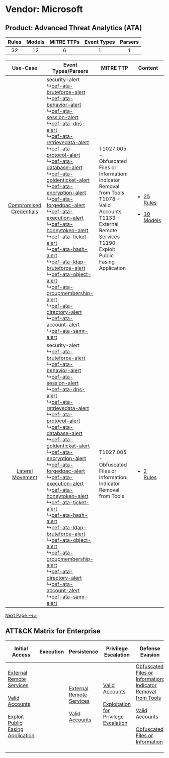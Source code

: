 Vendor: Microsoft
=================
Product: Advanced Threat Analytics (ATA)
----------------------------------------
| Rules | Models | MITRE TTPs | Event Types | Parsers |
|:-----:|:------:|:----------:|:-----------:|:-------:|
|  32   |   12   |     6      |      1      |    1    |

|    Use-Case    | Event Types/Parsers    | MITRE TTP    | Content    |
|:----:| ---- | ---- | ---- |
| [Compromised Credentials](../../../UseCases/uc_compromised_credentials.md) |  security-alert<br> ↳[cef-ata-bruteforce-alert](Ps/pC_cefatabruteforcealert.md)<br> ↳[cef-ata-behavior-alert](Ps/pC_cefatabehavioralert.md)<br> ↳[cef-ata-session-alert](Ps/pC_cefatasessionalert.md)<br> ↳[cef-ata-dns-alert](Ps/pC_cefatadnsalert.md)<br> ↳[cef-ata-retrievedata-alert](Ps/pC_cefataretrievedataalert.md)<br> ↳[cef-ata-protocol-alert](Ps/pC_cefataprotocolalert.md)<br> ↳[cef-ata-database-alert](Ps/pC_cefatadatabasealert.md)<br> ↳[cef-ata-goldenticket-alert](Ps/pC_cefatagoldenticketalert.md)<br> ↳[cef-ata-encryption-alert](Ps/pC_cefataencryptionalert.md)<br> ↳[cef-ata-forgedpac-alert](Ps/pC_cefataforgedpacalert.md)<br> ↳[cef-ata-execution-alert](Ps/pC_cefataexecutionalert.md)<br> ↳[cef-ata-honeytoken-alert](Ps/pC_cefatahoneytokenalert.md)<br> ↳[cef-ata-ticket-alert](Ps/pC_cefataticketalert.md)<br> ↳[cef-ata-hash-alert](Ps/pC_cefatahashalert.md)<br> ↳[cef-ata-ldap-bruteforce-alert](Ps/pC_cefataldapbruteforcealert.md)<br> ↳[cef-ata-object-alert](Ps/pC_cefataobjectalert.md)<br> ↳[cef-ata-groupmembership-alert](Ps/pC_cefatagroupmembershipalert.md)<br> ↳[cef-ata-directory-alert](Ps/pC_cefatadirectoryalert.md)<br> ↳[cef-ata-account-alert](Ps/pC_cefataaccountalert.md)<br> ↳[cef-ata-samr-alert](Ps/pC_cefatasamralert.md)<br> | T1027.005 - Obfuscated Files or Information: Indicator Removal from Tools<br>T1078 - Valid Accounts<br>T1133 - External Remote Services<br>T1190 - Exploit Public Fasing Application<br> | [<ul><li>25 Rules</li></ul><ul><li>10 Models</li></ul>](RM/r_m_microsoft_advanced_threat_analytics_(ata)_Compromised_Credentials.md) |
|        [Lateral Movement](../../../UseCases/uc_lateral_movement.md)        |  security-alert<br> ↳[cef-ata-bruteforce-alert](Ps/pC_cefatabruteforcealert.md)<br> ↳[cef-ata-behavior-alert](Ps/pC_cefatabehavioralert.md)<br> ↳[cef-ata-session-alert](Ps/pC_cefatasessionalert.md)<br> ↳[cef-ata-dns-alert](Ps/pC_cefatadnsalert.md)<br> ↳[cef-ata-retrievedata-alert](Ps/pC_cefataretrievedataalert.md)<br> ↳[cef-ata-protocol-alert](Ps/pC_cefataprotocolalert.md)<br> ↳[cef-ata-database-alert](Ps/pC_cefatadatabasealert.md)<br> ↳[cef-ata-goldenticket-alert](Ps/pC_cefatagoldenticketalert.md)<br> ↳[cef-ata-encryption-alert](Ps/pC_cefataencryptionalert.md)<br> ↳[cef-ata-forgedpac-alert](Ps/pC_cefataforgedpacalert.md)<br> ↳[cef-ata-execution-alert](Ps/pC_cefataexecutionalert.md)<br> ↳[cef-ata-honeytoken-alert](Ps/pC_cefatahoneytokenalert.md)<br> ↳[cef-ata-ticket-alert](Ps/pC_cefataticketalert.md)<br> ↳[cef-ata-hash-alert](Ps/pC_cefatahashalert.md)<br> ↳[cef-ata-ldap-bruteforce-alert](Ps/pC_cefataldapbruteforcealert.md)<br> ↳[cef-ata-object-alert](Ps/pC_cefataobjectalert.md)<br> ↳[cef-ata-groupmembership-alert](Ps/pC_cefatagroupmembershipalert.md)<br> ↳[cef-ata-directory-alert](Ps/pC_cefatadirectoryalert.md)<br> ↳[cef-ata-account-alert](Ps/pC_cefataaccountalert.md)<br> ↳[cef-ata-samr-alert](Ps/pC_cefatasamralert.md)<br> | T1027.005 - Obfuscated Files or Information: Indicator Removal from Tools<br>    | [<ul><li>2 Rules</li></ul>](RM/r_m_microsoft_advanced_threat_analytics_(ata)_Lateral_Movement.md)    |
[Next Page -->>](2_ds_microsoft_advanced_threat_analytics_(ata).md)

ATT&CK Matrix for Enterprise
----------------------------
| Initial Access                                                                                                                                                                                                                         | Execution | Persistence                                                                                                                                      | Privilege Escalation                                                                                                                                          | Defense Evasion                                                                                                                                                                                                                                                               | Credential Access | Discovery | Lateral Movement | Collection | Command and Control | Exfiltration | Impact |
| -------------------------------------------------------------------------------------------------------------------------------------------------------------------------------------------------------------------------------------- | --------- | ------------------------------------------------------------------------------------------------------------------------------------------------ | ------------------------------------------------------------------------------------------------------------------------------------------------------------- | ----------------------------------------------------------------------------------------------------------------------------------------------------------------------------------------------------------------------------------------------------------------------------- | ----------------- | --------- | ---------------- | ---------- | ------------------- | ------------ | ------ |
| [External Remote Services](https://attack.mitre.org/techniques/T1133)<br><br>[Valid Accounts](https://attack.mitre.org/techniques/T1078)<br><br>[Exploit Public Fasing Application](https://attack.mitre.org/techniques/T1190)<br><br> |           | [External Remote Services](https://attack.mitre.org/techniques/T1133)<br><br>[Valid Accounts](https://attack.mitre.org/techniques/T1078)<br><br> | [Valid Accounts](https://attack.mitre.org/techniques/T1078)<br><br>[Exploitation for Privilege Escalation](https://attack.mitre.org/techniques/T1068)<br><br> | [Obfuscated Files or Information: Indicator Removal from Tools](https://attack.mitre.org/techniques/T1027/005)<br><br>[Valid Accounts](https://attack.mitre.org/techniques/T1078)<br><br>[Obfuscated Files or Information](https://attack.mitre.org/techniques/T1027)<br><br> |                   |           |                  |            |                     |              |        |